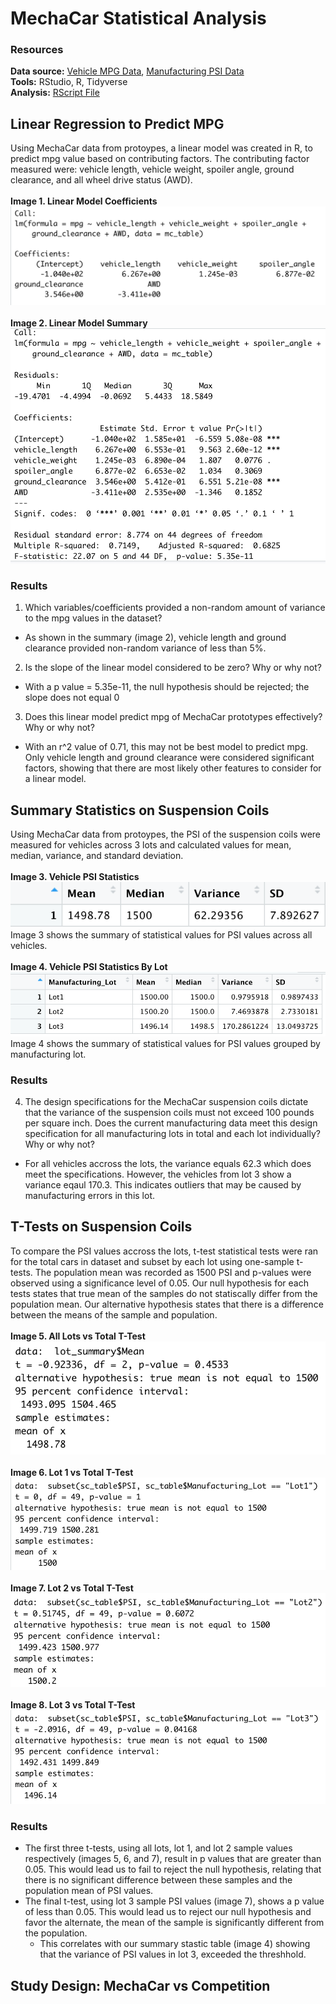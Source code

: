 # MechaCar Statistical Analysis

### Resources
**Data source:** [Vehicle MPG Data](/Data/MechaCar_mpg.csv), [Manufacturing PSI Data](/Data/Suspension_Coil.csv)<br>
**Tools:** RStudio, R, Tidyverse<br>
**Analysis:** [RScript File](/MechaCarChallenge.RScript.R)

## Linear Regression to Predict MPG
Using MechaCar data from protoypes, a linear model was created in R, to predict mpg value based on contributing factors. The contributing factor measured were: vehicle length, vehicle weight, spoiler angle, ground clearance, and all wheel drive status (AWD).
<br>
<br>**Image 1. Linear Model Coefficients**
<br>![Image link](/Images/lr_model.png)
<br>
<br>**Image 2. Linear Model Summary**
<br>![Image link](/Images/summary_lrm.png)

### Results
1. Which variables/coefficients provided a non-random amount of variance to the mpg values in the dataset?
 - As shown in the summary (image 2), vehicle length and ground clearance provided non-random variance of less than 5%.
2. Is the slope of the linear model considered to be zero? Why or why not?
 - With a p value = 5.35e-11, the null hypothesis should be rejected; the slope does not equal 0
3. Does this linear model predict mpg of MechaCar prototypes effectively? Why or why not?
 - With an r^2 value of 0.71, this may not be best model to predict mpg. Only vehicle length and ground clearance were considered significant factors, showing that there are most likely other features to consider for a linear model. 

## Summary Statistics on Suspension Coils
Using MechaCar data from protoypes, the PSI of the suspension coils were measured for vehicles across 3 lots and calculated values for mean, median, variance, and standard deviation. 
<br>
<br>**Image 3. Vehicle PSI Statistics**
<br>![Image link](/Images/total_summary.png)
<br>Image 3 shows the summary of statistical values for PSI values across all vehicles.
<br>
<br>**Image 4. Vehicle PSI Statistics By Lot**
<br>![Image link](/Images/lot_summary.png)
<br>Image 4 shows the summary of statistical values for PSI values grouped by manufacturing lot. 

### Results
4. The design specifications for the MechaCar suspension coils dictate that the variance of the suspension coils must not exceed 100 pounds per square inch. Does the current manufacturing data meet this design specification for all manufacturing lots in total and each lot individually? Why or why not?
 - For all vehicles accross the lots, the variance equals 62.3 which does meet the specifications. However, the vehicles from lot 3 show a variance eqaul 170.3. This indicates outliers that may be caused by manufacturing errors in this lot. 

## T-Tests on Suspension Coils
To compare the PSI values accross the lots, t-test statistical tests were ran for the total cars in dataset and subset by each lot using one-sample t-tests. The population mean was recorded as 1500 PSI and p-values were observed using a significance level of 0.05. Our null hypothesis for each tests states that true mean of the samples do not statiscally differ from the population mean. Our alternative hypothesis states that there is a difference between the means of the sample and population.
<br>
<br>**Image 5. All Lots vs Total T-Test**
<br>![Image link](/Images/t.test_all.png)
<br>
<br>**Image 6. Lot 1 vs Total T-Test**
<br>![Image link](/Images/t.test_lot1.png)
<br>
<br>**Image 7. Lot 2 vs Total T-Test**
<br>![Image link](/Images/t.test_lot2.png)
<br>
<br>**Image 8. Lot 3 vs Total T-Test**
<br>![Image link](/Images/t.test_lot3.png)

### Results
 - The first three t-tests, using all lots, lot 1, and lot 2 sample values respectively (images 5, 6, and 7), result in p values that are greater than 0.05. This would lead us to fail to reject the null hypothesis, relating that there is no significant difference between these samples and the population mean of PSI values.
 - The final t-test, using lot 3 sample PSI values (image 7), shows a p value of less than 0.05. This would lead us to reject our null hypothesis and favor the alternate, the mean of the sample is significantly different from the population. 
   - This correlates with our summary stastic table (image 4) showing that the variance of PSI values in lot 3, exceeded the threshhold.

## Study Design: MechaCar vs Competition
<!-- Write a short description of a statistical study that can quantify how the MechaCar performs against the competition. In your study design, think critically about what metrics would be of interest to a consumer: for a few examples, cost, city or highway fuel efficiency, horse power, maintenance cost, or safety rating.
In your description, address the following questions:
What metric or metrics are you going to test?
What is the null hypothesis or alternative hypothesis?
What statistical test would you use to test the hypothesis? And why?
What data is needed to run the statistical test? -->


